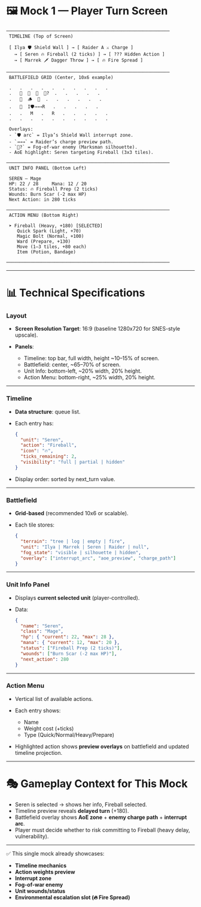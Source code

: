 # 🖼 Mock 1 — Player Turn Screen

```
─────────────────────────────────────────────────────────────
 TIMELINE (Top of Screen)
 
 [ Ilya 🛡 Shield Wall ] → [ Raider A ⚔️ Charge ] 
   → [ Seren 🔥 Fireball (2 ticks) ] → [ ??? Hidden Action ] 
   → [ Marrek 🗡 Dagger Throw ] → [ 🔥 Fire Spread ]

─────────────────────────────────────────────────────────────
 BATTLEFIELD GRID (Center, 10x6 example)

 .   .   .   .   .   .   .   .   .   .
 .   🌲  🌲  🌲  🏹?  .   .   .   .   .
 .   🌲  🪵  🌲  .   .   .   .   .   .
 .   🌲  I🛡→→→R   .   .   .   .   .
 .   .   M   .   R   .   .   .   .   .
 .   .   .   .   .   .   .   .   .   .

 Overlays:
 - `🛡 arc` = Ilya’s Shield Wall interrupt zone.
 - `→→→` = Raider’s charge preview path.
 - `🏹?` = Fog-of-war enemy (Marksman silhouette).
 - AoE highlight: Seren targeting Fireball (3x3 tiles).

─────────────────────────────────────────────────────────────
 UNIT INFO PANEL (Bottom Left)

 SEREN — Mage
 HP: 22 / 28     Mana: 12 / 20
 Status: 🔥 Fireball Prep (2 ticks)
 Wounds: Burn Scar (-2 max HP)
 Next Action: in 280 ticks

─────────────────────────────────────────────────────────────
 ACTION MENU (Bottom Right)

 ➤ Fireball (Heavy, +180) [SELECTED]
    Quick Spark (Light, +70)
    Magic Bolt (Normal, +100)
    Ward (Prepare, +130)
    Move (1–3 tiles, +80 each)
    Item (Potion, Bandage)

─────────────────────────────────────────────────────────────
```

---

# 📊 Technical Specifications

### Layout

* **Screen Resolution Target**: 16:9 (baseline 1280x720 for SNES-style upscale).
* **Panels**:

  * Timeline: top bar, full width, height \~10–15% of screen.
  * Battlefield: center, \~65–70% of screen.
  * Unit Info: bottom-left, \~20% width, 20% height.
  * Action Menu: bottom-right, \~25% width, 20% height.

---

### Timeline

* **Data structure**: queue list.
* Each entry has:

  ```json
  {
    "unit": "Seren",
    "action": "Fireball",
    "icon": "🔥",
    "ticks_remaining": 2,
    "visibility": "full | partial | hidden"
  }
  ```
* Display order: sorted by next\_turn value.

---

### Battlefield

* **Grid-based** (recommended 10x6 or scalable).
* Each tile stores:

  ```json
  {
    "terrain": "tree | log | empty | fire",
    "unit": "Ilya | Marrek | Seren | Raider | null",
    "fog_state": "visible | silhouette | hidden",
    "overlay": ["interrupt_arc", "aoe_preview", "charge_path"]
  }
  ```

---

### Unit Info Panel

* Displays **current selected unit** (player-controlled).
* Data:

  ```json
  {
    "name": "Seren",
    "class": "Mage",
    "hp": { "current": 22, "max": 28 },
    "mana": { "current": 12, "max": 20 },
    "status": ["Fireball Prep (2 ticks)"],
    "wounds": ["Burn Scar (-2 max HP)"],
    "next_action": 280
  }
  ```

---

### Action Menu

* Vertical list of available actions.
* Each entry shows:

  * Name
  * Weight cost (+ticks)
  * Type (Quick/Normal/Heavy/Prepare)
* Highlighted action shows **preview overlays** on battlefield and updated timeline projection.

---

# 🎭 Gameplay Context for This Mock

* Seren is selected → shows her info, Fireball selected.
* Timeline preview reveals **delayed turn** (+180).
* Battlefield overlay shows **AoE zone** + **enemy charge path** + **interrupt arc**.
* Player must decide whether to risk committing to Fireball (heavy delay, vulnerability).

---

✅ This single mock already showcases:

* **Timeline mechanics**
* **Action weights preview**
* **Interrupt zone**
* **Fog-of-war enemy**
* **Unit wounds/status**
* **Environmental escalation slot (🔥 Fire Spread)**

